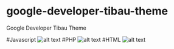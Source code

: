 # google-developer-tibau-theme
Google Developer Tibau Theme

#Javascript
![alt text](https://github.com/richellyitalo/google-developer-tibau-theme/blob/master/screenshots/javascript.png)
#PHP
![alt text](https://github.com/richellyitalo/google-developer-tibau-theme/blob/master/screenshots/php.png)
#HTML
![alt text](https://github.com/richellyitalo/google-developer-tibau-theme/blob/master/screenshots/html.png)
